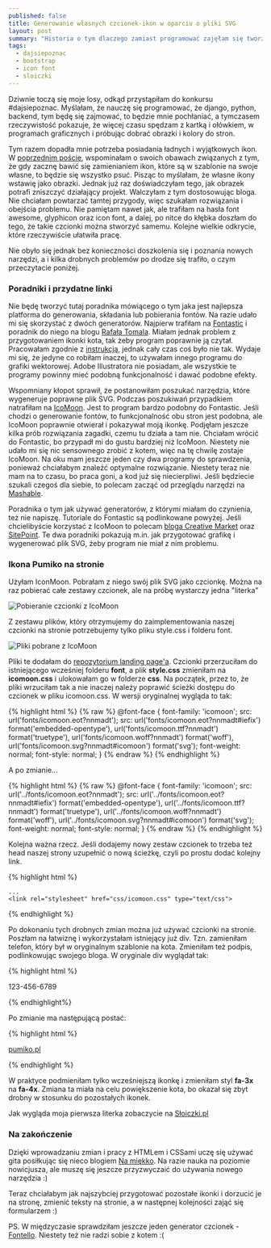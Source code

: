 ```yaml
---
published: false
title: Generowanie własnych czcionek-ikon w oparciu o pliki SVG
layout: post
summary: "Historia o tym dlaczego zamiast programować zajęłam się tworzeniem icon fonts. Na jakie narzędzia warto zwrócić uwagę, krótki tutorial i zestaw artykułów, z którymi warto się zapoznać. Moja pierwsza &quot;literka&quot; i użycie czcionki na stronie Słoiczków. W tekście znajdziecie nawet kawałek kodu ;)"
tags: 
  - dajsiepoznac
  - bootstrap
  - icon font
  - sloiczki
---
```


Dziwnie toczą się moje losy, odkąd przystąpiłam do konkursu #dajsiepoznac. Myślałam, że nauczę się programować, że django, python, backend, tym będę się zajmować, to będzie mnie pochłaniać, a tymczasem rzeczywistość pokazuje, że więcej czasu spędzam z kartką i ołówkiem, w programach graficznych i próbując dobrać obrazki i kolory do stron.

Tym razem dopadła mnie potrzeba posiadania ładnych i wyjątkowych ikon. W [poprzednim poście](http://pumiko.pl/2016/03/15/landing-page-poczatki.html), wspominałam o swoich obawach związanych z tym, że gdy zacznę bawić się zamienianiem ikon, które są w szablonie na swoje własne, to będzie się wszystko psuć. Pisząc to myślałam, że własne ikony wstawię jako obrazki. Jednak już raz doświadczyłam tego, jak obrazek potrafi zniszczyć działający projekt. Walczyłam z tym dostosowując bloga. Nie chciałam powtarzać tamtej przygody, więc szukałam rozwiązania i obejścia problemu. Nie pamiętam nawet jak, ale trafiłam na hasła font awesome, glyphicon oraz icon font, a dalej, po nitce do kłębka doszłam do tego, że takie czcionki można stworzyć samemu. Kolejne wielkie odkrycie, które rzeczywiście ułatwiła pracę. 

Nie obyło się jednak bez konieczności doszkolenia się i poznania nowych narzędzi, a i kilka drobnych problemów po drodze się trafiło, o czym przeczytacie poniżej.   

### Poradniki i przydatne linki

Nie będę tworzyć tutaj poradnika mówiącego o tym jaka jest najlepsza platforma do generowania, składania lub pobierania fontów. Na razie udało mi się skorzystać z dwóch generatorów. Najpierw trafiłam na [Fontastic](http://app.fontastic.me/#select/sfjYyA4L3JejdzsTWxdwxc) i poradnik do niego na blogu [Rafała Tomala](http://rafaltomal.com/how-to-create-and-use-your-own-icon-fonts/). Miałam jednak problem z przygotowaniem ikonki kota, tak żeby program poprawnie ją czytał. Pracowałam zgodnie z [instrukcją](http://fontastic.me/faq), jednak cały czas coś było nie tak. Wydaje mi się, że jedyne co robiłam inaczej, to używałam innego programu do grafiki wektorowej. Adobe Illustratora nie posiadam, ale wszystkie te programy powinny mieć podobną funkcjonalność i dawać podobne efekty. 

Wspomniany kłopot sprawił, że postanowiłam poszukać narzędzia, które wygeneruje poprawne plik SVG. Podczas poszukiwań przypadkiem natrafiłam na [IcoMoon](https://icomoon.io/app/). Jest to program bardzo podobny do Fontastic. Jeśli chodzi o generowanie fontów, to funkcjonalność obu stron jest podobna, ale IcoMoon poprawnie otwierał i pokazywał moją ikonkę. Podjęłam jeszcze kilka prób rozwiązania zagadki, czemu tu działa a tam nie. Chciałam wrócić do Fontastic, bo przypadł mi do gustu bardziej niż IcoMoon. Niestety nie udało mi się nic sensownego zrobić z kotem, więc na tę chwilę zostaje IcoMoon. Na oku mam jeszcze jeden czy dwa programy do sprawdzenia, ponieważ chciałabym znaleźć optymalne rozwiązanie. Niestety teraz nie mam na to czasu, bo praca goni, a kod już się niecierpliwi. Jeśli będziecie szukali czegoś dla siebie, to polecam zacząć od przeglądu narzędzi na [Mashable](http://mashable.com/2014/01/14/icon-font-generators/#m823O3ENGZqu). 

Poradnika o tym jak używać generatorów, z którymi miałam do czynienia, też nie napiszę. Tutoriale do Fontastic są podlinkowane powyżej. Jeśli chcielibyście korzystać z IcoMoon to polecam [bloga Creative Market](creativemarket.com/blog/2015/04/03/how-to-create-a-simple-icon-font) oraz [SitePoint](http://www.sitepoint.com/create-an-icon-font-illustrator-icomoon/). Te dwa poradniki pokazują m.in. jak przygotować grafikę i wygenerować plik SVG, żeby program nie miał z nim problemu.

### Ikona Pumiko na stronie

Użyłam IconMoon. Pobrałam z niego swój plik SVG jako czcionkę. Można na raz pobierać całe zestawy czcionek, ale na próbę wystarczy jedna "literka" 

<img class="ctr" src="https://dl.dropbox.com/s/zz8byype6b8op0d/icomoon_1.jpg" alt="Pobieranie czcionki z IcoMoon">

Z zestawu plików, który otrzymujemy do zaimplementowania naszej czcionki na stronie potrzebujemy tylko pliku style.css i folderu font.

<img class="ctr" src="https://dl.dropbox.com/s/e4jh2194qublb2r/icomoon_2.jpg" alt="Pliki pobrane z IcoMoon">

Pliki te dodałam do [repozytorium landing page'a](https://github.com/pumiko/SloiczkiLanding). Czcionki przerzuciłam do istniejącego wcześniej folderu __font__, a plik __style.css__ zmieniłam na __icomoon.css__ i ulokowałam go w folderze __css__. Na początek, przez to, że pliki wrzuciłam tak a nie inaczej należy poprawić ścieżki dostępu do czcionek w pliku icomoon.css. W wersji oryginalnej wygląda to tak:

{% highlight html %}
{% raw %}
@font-face {
  font-family: 'icomoon';
  src:    url('fonts/icomoon.eot?nnmadt');
  src:    url('fonts/icomoon.eot?nnmadt#iefix') format('embedded-opentype'),
    url('fonts/icomoon.ttf?nnmadt') format('truetype'),
    url('fonts/icomoon.woff?nnmadt') format('woff'),
    url('fonts/icomoon.svg?nnmadt#icomoon') format('svg');
  font-weight: normal;
  font-style: normal;
}
{% endraw %}
{% endhighlight %}

A po zmianie...

{% highlight html %}
{% raw %}
@font-face {
  font-family: 'icomoon';
  src:    url('../fonts/icomoon.eot?nnmadt');
  src:    url('../fonts/icomoon.eot?nnmadt#iefix') format('embedded-opentype'),
    url('../fonts/icomoon.ttf?nnmadt') format('truetype'),
    url('../fonts/icomoon.woff?nnmadt') format('woff'),
    url('../fonts/icomoon.svg?nnmadt#icomoon') format('svg');
  font-weight: normal;
  font-style: normal;
}
{% endraw %}
{% endhighlight %}

Kolejna ważna rzecz. Jeśli dodajemy nowy zestaw czcionek to trzeba też head naszej strony uzupełnić o nową ścieżkę, czyli po prostu dodać kolejny link.

{% highlight html %}
 <!-- Custom Fonts -->
	...
	<link rel="stylesheet" href="css/icomoon.css" type="text/css">
{% endhighlight %}

Po dokonaniu tych drobnych zmian można już używać czcionki na stronie. Poszłam na łatwiznę i wykorzystałam istniejący już div. Tzn. zamieniłam telefon, który był w oryginalnym szablonie na kota. Zmieniłam też podpis, podlinkowując swojego bloga.
W oryginale div wyglądał tak:

{% highlight html %}
  <div class="col-lg-4 col-lg-offset-2 text-center">
    <i class="fa fa-phone fa-3x wow bounceIn"></i>
    <p>123-456-6789</p>
  </div>
{% endhighlight%}

Po zmianie ma następującą postać: 

{% highlight html %}
  <div class="col-lg-4 col-lg-offset-2 text-center">
    <i class="icon-pumiko fa-4x wow bounceIn"></i>
    <p><a href="http://pumiko.pl">pumiko.pl</a></p>
  </div>
{% endhighlight %}

W praktyce podmieniłam tylko wcześniejszą ikonkę i zmieniłam styl __fa-3x__ na __fa-4x__. Zmiana ta miała na celu powiększenie kota, bo okazał się zbyt drobny w stosunku do pozostałych ikonek.

Jak wygląda moja pierwsza literka zobaczycie na [Słoiczki.pl](http://xn--soiczki-njb.pl/)

### Na zakończenie

Dzięki wprowadzaniu zmian i pracy z HTMLem i CSSami uczę się używać gita posiłkując się nieco blogiem [Na miękko](http://namiekko.pl/2016/03/05/no-i-git-kontrola-wersji-sluzy-nie-tylko-programistom/). Na razie nauka na poziomie nowicjusza, ale muszę się jeszcze przyzwyczaić do używania nowego narzędzia :)  

Teraz chciałabym jak najszybciej przygotować pozostałe ikonki i dorzucić je na stronę, zmienić teksty na stronie, a w następnej kolejności zająć się formularzem :) 


PS. W międzyczasie sprawdziłam jeszcze jeden generator czcionek - [Fontello](http://fontello.com/). Niestety też nie radzi sobie z kotem :( 
